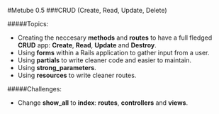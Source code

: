 #Metube 0.5
###CRUD (Create, Read, Update, Delete)


#####Topics:
- Creating the neccesary **methods** and **routes** to have a full fledged **CRUD** app: **Create**, **Read**, **Update** and **Destroy**.
- Using **forms** within a Rails application to gather input from a user.
- Using **partials** to write cleaner code and easier to maintain.
- Using **strong_parameters**.
- Using **resources** to write cleaner routes.

#####Challenges:

- Change **show_all** to **index**: **routes**, **controllers** and **views**.